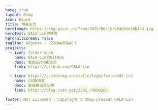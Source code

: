 ```yaml
---
home: true
layout: Blog
icon: house
title: 博客主页
heroImage: https://img.picui.cn/free/2025/06/15/684eb5e16b474.jpg
heroText: GALA-Lin的博客
heroFullScreen: false
tagline: Algnote | 22次WA终将AC！
projects:
  - icon: folder-open
    name: GALA-Lin的GitHub
    desc: 我的GitHub主页
    link: https://github.com/GALA-Lin

  - icon: https://g.csdnimg.cn/static/logo/favicon32.ico
    name: CSDN博客
    desc: 基础算法笔记等
    link: https://blog.csdn.net/2302_79000266

footer: MIT Licensed | Copyright © 2025-present GALA-Lin
---
```


